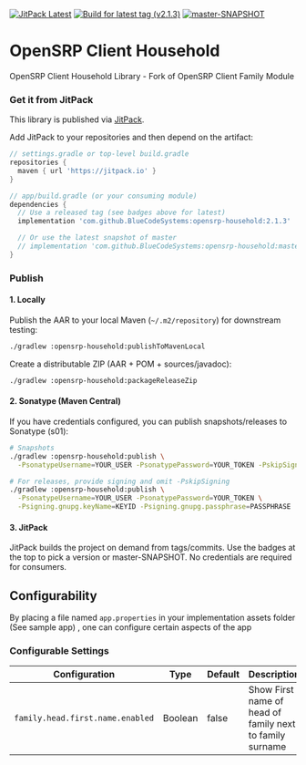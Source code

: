 <!-- JITPACK BADGES:START -->
[![JitPack Latest](https://jitpack.io/v/BlueCodeSystems/opensrp-household.svg)](https://jitpack.io/#BlueCodeSystems/opensrp-household)
[![Build for latest tag (v2.1.3)](https://jitpack.io/v/BlueCodeSystems/opensrp-household/v2.1.3.svg)](https://jitpack.io/#BlueCodeSystems/opensrp-household/v2.1.3)
[![master-SNAPSHOT](https://jitpack.io/v/BlueCodeSystems/opensrp-household/master-SNAPSHOT.svg)](https://jitpack.io/#BlueCodeSystems/opensrp-household/master-SNAPSHOT)
<!-- JITPACK BADGES:END -->

# OpenSRP Client Household
OpenSRP Client Household Library - Fork of OpenSRP Client Family Module

### Get it from JitPack

This library is published via [JitPack](https://jitpack.io/#BlueCodeSystems/opensrp-household).

Add JitPack to your repositories and then depend on the artifact:

```groovy
// settings.gradle or top-level build.gradle
repositories {
  maven { url 'https://jitpack.io' }
}

// app/build.gradle (or your consuming module)
dependencies {
  // Use a released tag (see badges above for latest)
  implementation 'com.github.BlueCodeSystems:opensrp-household:2.1.3'

  // Or use the latest snapshot of master
  // implementation 'com.github.BlueCodeSystems:opensrp-household:master-SNAPSHOT'
}
```

### Publish

#### 1. Locally
Publish the AAR to your local Maven (`~/.m2/repository`) for downstream testing:

```bash
./gradlew :opensrp-household:publishToMavenLocal
```

Create a distributable ZIP (AAR + POM + sources/javadoc):

```bash
./gradlew :opensrp-household:packageReleaseZip
```

#### 2. Sonatype (Maven Central)
If you have credentials configured, you can publish snapshots/releases to Sonatype (s01):

```bash
# Snapshots
./gradlew :opensrp-household:publish \
  -PsonatypeUsername=YOUR_USER -PsonatypePassword=YOUR_TOKEN -PskipSigning=true

# For releases, provide signing and omit -PskipSigning
./gradlew :opensrp-household:publish \
  -PsonatypeUsername=YOUR_USER -PsonatypePassword=YOUR_TOKEN \
  -Psigning.gnupg.keyName=KEYID -Psigning.gnupg.passphrase=PASSPHRASE
```

#### 3. JitPack
JitPack builds the project on demand from tags/commits. Use the badges at the top to pick a version or master-SNAPSHOT. No credentials are required for consumers.

## Configurability

By placing a file named `app.properties` in your implementation assets folder (See sample app) , one can configure certain aspects of the app

### Configurable Settings

| Configuration                       | Type    | Default | Description                                   |  
| ----------------------------------- | ------- | ------- | ----------------------------------------------|  
| `family.head.first.name.enabled`         | Boolean | false    | Show First name of head of family next to family surname|  
